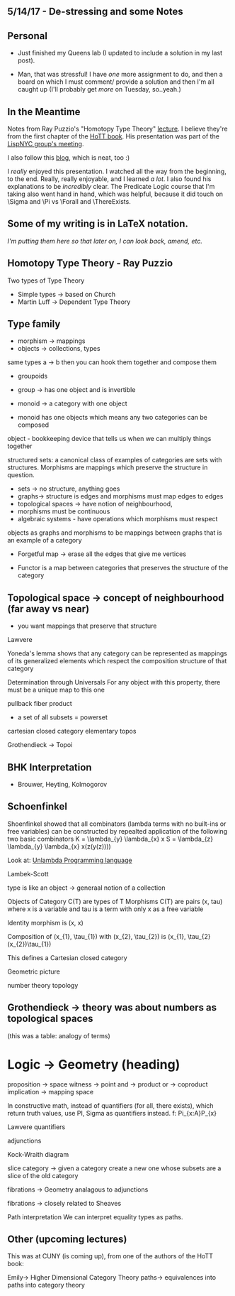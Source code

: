 ## 5/14/17 - De-stressing and some Notes


## Personal
- Just finished my Queens lab (I updated to include a solution in my last post).

- Man, that was stressful! I have *one* more assignment to do, 
  and then a board on which I must comment/ provide a solution 
  and then I'm all caught up (I'll probably get *more* on Tuesday,
  so..yeah.)
  
## In the Meantime
Notes from Ray Puzzio's "Homotopy Type Theory" [lecture](https://vimeo.com/217309972).
I believe they're from the first chapter of the [HoTT book](https://homotopytypetheory.org/book/).
His presentation was part of the [LispNYC group's meeting](https://www.meetup.com/LispNYC/).

I also follow this [blog](https://homotopytypetheory.org/), which is neat, too :) 

I *really* enjoyed this presentation. I watched all the way from the beginning, to the end.
Really, really enjoyable, and I learned *a lot*.
I also found his explanations to be *incredibly* clear. 
The Predicate Logic course that I'm taking also went hand in hand, which was helpful,
because it did touch on \Sigma and \Pi vs \Forall and \ThereExists.

## Some of my writing is in LaTeX notation. 

*I'm putting them here so that later on, I can look back, amend, etc.*

## Homotopy Type Theory - Ray Puzzio

Two types of Type Theory

- Simple types -> based on Church
- Martin Luff -> Dependent Type Theory

## Type family

- morphism -> mappings 
- objects -> collections, types 

same types a -> b then you can hook them together and compose them

- groupoids 

- group -> has one object and is invertible 
- monoid -> a category with one object 
- monoid has one objects which means any two categories can be composed 

object - bookkeeping device that tells us when we can multiply things together

structured sets: a canonical class of examples of categories are sets with structures.
Morphisms are mappings which preserve the structure in question.


- sets -> no structure, anything goes 
- graphs-> structure is edges and morphisms must map edges to edges
- topological spaces -> have notion of neighbourhood, 
- morphisms must be continuous 
- algebraic systems - have operations which morphisms must respect 

objects as graphs and morphisms to be mappings between graphs that is an example 
of a category

- Forgetful map -> erase all the edges that give me vertices

- Functor is a map between categories that preserves 
  the structure of the category

## Topological space -> concept of neighbourhood (far away vs near)

- you want mappings that preserve that structure  

Lawvere


Yoneda's lemma shows that any category can be represented 
as mappings of its generalized elements which respect 
the composition structure of that category 

Determination through Universals 
For any object with this property, there must be a unique map
to this one 

pullback
fiber product 

- a set of all subsets = powerset 

cartesian closed category 
elementary topos  

Grothendieck -> Topoi 

## BHK Interpretation

- Brouwer, Heyting, Kolmogorov 

## Schoenfinkel 
Shoenfinkel showed that all combinators 
(lambda terms with no built-ins or 
free variables) can be constructed 
by repealted application of the following
two basic combinators 
K = \lambda_{y} \lambda_{x} x 
S = \lambda_{z} \lambda_{y} \lambda_{x} x(z(y(z))))

Look at: [Unlambda Programming language](http://www.madore.org/~david/programs/unlambda/) 

Lambek-Scott

type is like an object -> generaal notion of a collection 

Objects of Category C(T) are types of T 
Morphisms C(T) are pairs (x, tau) where x is a variable 
and tau is a term with only x as a free variable 

Identity morphism is (x, x)

Composition of (x_{1}, \tau_{1}) with 
(x_{2}, \tau_{2}) is (x_{1}, \tau_{2}(x_{2})\tau_{1})

This defines a Cartesian closed category 


Geometric picture 

number theory topology 

## Grothendieck -> theory was about numbers as topological spaces 

(this was a table: analogy of terms)
# Logic -> Geometry (heading)

proposition -> space 
witness -> point 
and -> product 
or -> coproduct 
implication -> mapping space 

In constructive math, instead of quantifiers (for all, there 
exists), which return truth values,
use PI, Sigma as quantifiers instead.
f: Pi_{x:A}P_{x}

Lawvere quantifiers 

adjunctions 

Kock-Wraith diagram

slice category -> given a category create a new one 
whose subsets are a slice of the old category 

fibrations -> Geometry analagous to adjunctions 

fibrations -> closely related to Sheaves

Path interpretation 
We can interpret equality types as paths.

## Other (upcoming lectures)
This was at CUNY (is coming up), from one of the authors of the HoTT book:

Emily-> Higher Dimensional Category Theory 
paths-> equivalences into paths into category theory 









 


